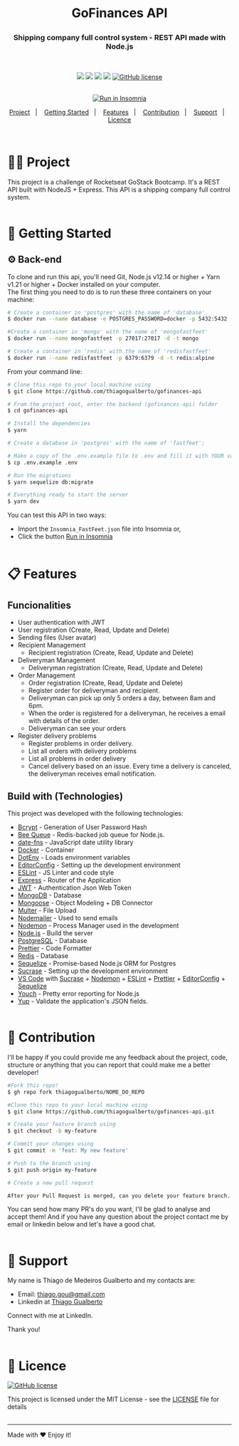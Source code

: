<h1 align="center">
    <p>GoFinances API</p>
</h1>

<h3 align="center">
    <!-- Descrição do projeto  -->
    Shipping company full control system - REST API made with Node.js
</h3>

</br>

<div align="center">

[![](https://img.shields.io/badge/made%20by-ThiagoGualberto-%237159C1)](https://www.linkedin.com/in/thiagogualberto84)
[![](https://img.shields.io/badge/node.js@lts-12.14.1-informational?logo=Node.JS)](https://github.com/nodejs/node/blob/master/doc/changelogs/CHANGELOG_V12.md#12.14.1)
![](https://img.shields.io/github/repo-size/thiagogualberto/gofinances-api.svg)
[![](https://img.shields.io/github/last-commit/thiagogualberto/gofinances-api.svg?color=red)](https://github.com/thiagogualberto/gofinances-api/commits/master)
[![GitHub license](https://img.shields.io/github/license/mashape/apistatus.svg)](https://github.com/thiagogualberto/gofinances-api/blob/master/LICENSE.md)
</br></br>

<p id="insomniaButton" align="center">
    <a href="https://insomnia.rest/run/?label=FastFeet%20API&uri=https%3A%2F%2Fraw.githubusercontent.com%2Fthiagogualberto%2Ffastfeet-api%2Fmaster%2FInsomnia_FastFeet.json" target="_blank"><img src="https://insomnia.rest/images/run.svg" alt="Run in Insomnia"></a>
</p>

<p align="center">
  <a href="#man_technologist-project">Project</a>&nbsp;&nbsp;&nbsp;|&nbsp;&nbsp;&nbsp;
  <a href="#rocket-getting-started">Getting Started</a>&nbsp;&nbsp;&nbsp;|&nbsp;&nbsp;&nbsp;
  <a href="#clipboard-features">Features</a>&nbsp;&nbsp;&nbsp;|&nbsp;&nbsp;&nbsp;
  <a href="#thinking-contribution">Contribution</a>&nbsp;&nbsp;&nbsp;|&nbsp;&nbsp;&nbsp;
  <a href="#pushpin-support">Support</a>&nbsp;&nbsp;&nbsp;|&nbsp;&nbsp;&nbsp;
  <a href="#memo-licence">Licence</a>
</p>
</div>
</br>

# :man_technologist: Project

This project is a challenge of Rocketseat GoStack Bootcamp. It's a REST API built with NodeJS + Express. This API is a shipping company full control system.
</br></br>

# :rocket: Getting Started

## :gear: Back-end

To clone and run this api, you'll need Git, Node.js v12.14 or higher + Yarn v1.21 or higher + Docker installed on your computer. </br>
The first thing you need to do is to run these three containers on your machine:</br>

```bash
# Create a container in 'postgres' with the name of 'database'
$ docker run --name database -e POSTGRES_PASSWORD=docker -p 5432:5432 -d postgres

#Create a container in 'mongo' with the name of 'mongofastfeet'
$ docker run --name mongofastfeet -p 27017:27017 -d -t mongo

# Create a container in 'redis' with the name of 'redisfastfeet'
$ docker run --name redisfastfeet -p 6379:6379 -d -t redis:alpine
```

From your command line:

```bash
# Clone this repo to your local machine using
$ git clone https://github.com/thiagogualberto/gofinances-api

# From the project root, enter the backend (gofinances-api) folder
$ cd gofinances-api

# Install the dependencies
$ yarn

# Create a database in 'postgres' with the name of 'fastfeet';

# Make a copy of the .env.example file to .env and fill it with YOUR variables.
$ cp .env.example .env

# Run the migrations
$ yarn sequelize db:migrate

# Everything ready to start the server
$ yarn dev
```

You can test this API in two ways:</br>
* Import the `Insomnia_FastFeet.json` file into Insomnia or,
* Click the button [Run in Insomnia](#insomniaButton)
</br></br>

# :clipboard: Features

## Funcionalities
* User authentication with JWT
* User registration (Create, Read, Update and Delete)
* Sending files (User avatar)
* Recipient Management
  * Recipient registration (Create, Read, Update and Delete)
* Deliveryman Management
  * Deliveryman registration (Create, Read, Update and Delete)
* Order Management
  * Order registration (Create, Read, Update and Delete)
  * Register order for deliveryman and recipient.
  * Deliveryman can pick up only 5 orders a day, between 8am and 6pm.
  * When the order is registered for a deliveryman, he receives a email with details of the order.
  * Deliveryman can see your orders
* Register delivery problems
  * Register problems in order delivery.
  * List all orders with delivery problems
  * List all problems in order delivery
  * Cancel delivery based on an issue. Every time a delivery is canceled, the deliveryman receives email notification.

## Build with (Technologies)

This project was developed with the following technologies:
* [Bcrypt](https://www.npmjs.com/package/bcrypt) - Generation of User Password Hash
* [Bee Queue](https://github.com/bee-queue/bee-queue) - Redis-backed job queue for Node.js.
* [date-fns](https://date-fns.org/) - JavaScript date utility library
* [Docker](https://www.docker.com/docker-community) - Container
* [DotEnv](https://www.npmjs.com/package/dotenv) - Loads environment variables
* [EditorConfig](https://editorconfig.org/) - Setting up the development environment
* [ESLint](https://eslint.org/) - JS Linter and code style
* [Express](https://expressjs.com/pt-br/) - Router of the Application
* [JWT](https://jwt.io/) - Authentication Json Web Token
* [MongoDB](https://www.mongodb.com/) - Database
* [Mongoose](https://mongoosejs.com/) - Object Modeling + DB Connector
* [Multer](https://github.com/expressjs/multer) - File Upload
* [Nodemailer](https://nodemailer.com/about/) - Used to send emails
* [Nodemon](https://nodemon.io/) - Process Manager used in the development
* [Node.js](https://nodejs.org/en/) - Build the server
* [PostgreSQL](https://www.postgresql.org/) - Database
* [Prettier](https://prettier.io/) - Code Formatter
* [Redis](https://redis.io/) - Database
* [Sequelize](https://sequelize.org/) - Promise-based Node.js ORM for Postgres
* [Sucrase](https://github.com/alangpierce/sucrase) - Setting up the development environment
* [VS Code](https://code.visualstudio.com/) with [Sucrase](https://github.com/alangpierce/sucrase) + [Nodemon](https://nodemon.io/) + [ESLint](https://eslint.org/) + [Prettier](https://prettier.io/) + [EditorConfig](https://editorconfig.org/) + [Sequelize](https://sequelize.org/)
* [Youch](https://www.npmjs.com/package/youch) - Pretty error reporting for Node.js
* [Yup](https://www.npmjs.com/package/yup) - Validate the application's JSON fields.
</br></br>

# :thinking: Contribution

I'll be happy if you could provide me any feedback about the project, code, structure or anything that you can report that could make me a better developer!

```bash
#Fork this repo!
$ gh repo fork thiagogualberto/NOME_DO_REPO

#Clone this repo to your local machine using
$ git clone https://github.com/thiagogualberto/gofinances-api.git

# Create your feature branch using
$ git checkout -b my-feature

# Commit your changes using
$ git commit -m 'feat: My new feature'

# Push to the branch using
$ git push origin my-feature

# Create a new pull request

After your Pull Request is merged, can you delete your feature branch.
```

You can send how many PR's do you want, I'll be glad to analyse and accept them! And if you have any question about the project contact me by email or linkedin below and let's have a good chat.
</br></br>

# :pushpin: Support
My name is Thiago de Medeiros Gualberto and my contacts are:

* Email: <thiago.gou@gmail.com>
* Linkedin at [Thiago Gualberto](https://www.linkedin.com/in/thiagogualberto84/)

Connect with me at LinkedIn.

Thank you!
</br></br>

# :memo: Licence

[![GitHub license](https://img.shields.io/github/license/mashape/apistatus.svg)](https://github.com/thiagogualberto/gofinances-api/blob/master/LICENSE.md)

This project is licensed under the MIT License - see the [LICENSE](LICENSE.md) file for details
</br></br>

---
Made with ♥ Enjoy it!
